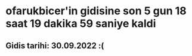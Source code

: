 # ofarukbicer'in gidisine son 5 gun 18 saat 19 dakika 59 saniye kaldi

## Gidis tarihi: 30.09.2022 :(
